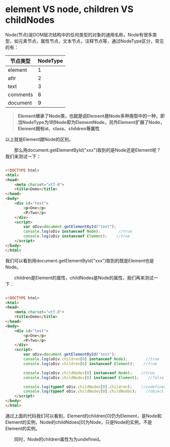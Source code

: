 # element VS node, children VS childNodes

Node(节点)是DOM层次结构中的任何类型的对象的通用名称，Node有很多类型，如元素节点，属性节点，文本节点，注释节点等，通过NodeType区分，常见的有：

 节点类型 | NodeType
 --- | ---
 element | 1
 attr | 2
 text | 3
 comments | 8
 document | 9

> **Element继承了Node类，也就是说Element是Node多种类型中的一种，即当NodeType为1时Node即为ElementNode，另外Element扩展了Node，Element拥有id、class、children等属性**

以上就是Element跟Node的区别。

　　那么用document.getElementById("xxx")取到的是Node还是Element呢？我们来测试一下：

``` html

<!DOCTYPE html>
<html>
<head>
    <meta charset="utf-8">
    <title>Demo</title>
</head>
<body>
    <div id="test">
        <p>One</p>
        <P>Two</p>
    </div>
    <script>
        var oDiv=document.getElementById("test");
        console.log(oDiv instanceof Node);        //true
        console.log(oDiv instanceof Element);    //true
    </script>
</body>
</html>

```

我们可以看到用document.getElementById("xxx")取到的既是Element也是Node。

　　children是Element的属性，childNodes是Node的属性，我们再来测试一下：

``` html

<!DOCTYPE html>
<html>
<head>
    <meta charset="utf-8">
    <title>Demo</title>
</head>
<body>
    <div id="test">
        <p>One</p>
        <P>Two</p>
    </div>
    <script>
        var oDiv=document.getElementById("test");
        console.log(oDiv.children[0] instanceof Node);        //true
        console.log(oDiv.children[0] instanceof Element);    //true

        console.log(oDiv.childNodes[0] instanceof Node);    //true
        console.log(oDiv.childNodes[0] instanceof Element);    //false

        console.log(typeof oDiv.childNodes[0].children);    //undefined
        console.log(typeof oDiv.childNodes[0].childNodes);    //object
    </script>
</body>
</html>

```

通过上面的代码我们可以看到，Element的children[0]仍为Element，是Node和Element的实例，Node的childNdoes[0]为Node，只是Node的实例，不是Element的实例。

　　同时，Node的children属性为为undefined。